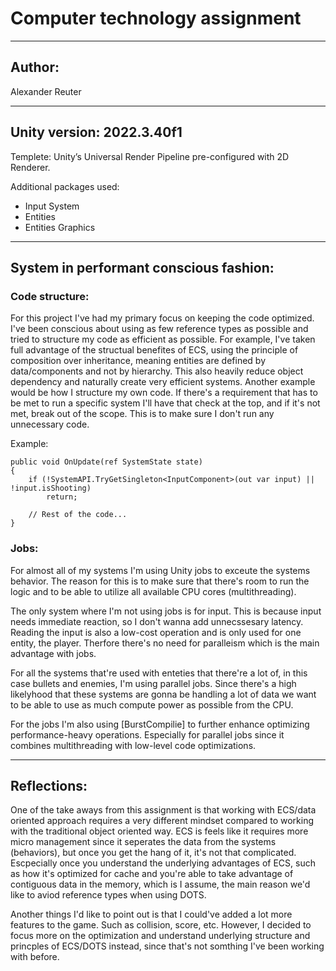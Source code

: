  # Computer technology assignment
------------------------------------------------------------------------------------------------------------------------------------------------------------------------------------------------
## **Author:**
Alexander Reuter

------------------------------------------------------------------------------------------------------------------------------------------------------------------------------------------------
## **Unity version: 2022.3.40f1**

Templete: 
Unity’s Universal Render Pipeline pre-configured with 2D Renderer.

Additional packages used: 
* Input System
* Entities
* Entities Graphics

------------------------------------------------------------------------------------------------------------------------------------------------------------------------------------------------
## **System in performant conscious fashion:**

### **Code structure:**

For this project I've had my primary focus on keeping the code optimized. I've been conscious about using as few reference types as possible and tried to structure my code as efficient as possible. For example, I've taken full advantage of the structual benefites of ECS, using the principle of composition over inheritance, meaning entities are defined by data/components and not by hierarchy. This also heavily reduce object dependency and naturally create very efficient systems. Another example would be how I structure my own code. If there's a requirement that has to be met to run a specific system I'll have that check at the top, and if it's not met, break out of the scope. This is to make sure I don't run any unnecessary code.

Example:

    public void OnUpdate(ref SystemState state)
    {
        if (!SystemAPI.TryGetSingleton<InputComponent>(out var input) || !input.isShooting)
            return; 
        
        // Rest of the code...
    }


### **Jobs:**
For almost all of my systems I'm using Unity jobs to exceute the systems behavior. The reason for this is to make sure that there's room to run the logic and to be able to utilize all available CPU cores (multithreading). 

The only system where I'm not using jobs is for input. This is because input needs immediate reaction, so I don't wanna add unnecssesary latency. Reading the input is also a low-cost operation and is only used for one entity, the player. Therfore there's no need for paralleism which is the main advantage with jobs.

For all the systems that're used with enteties that there're a lot of, in this case bullets and enemies, I'm using parallel jobs. Since there's a high likelyhood that these systems are gonna be handling a lot of data we want to be able to use as much compute power as possible from the CPU. 

For the jobs I'm also using [BurstCompilie] to further enhance optimizing performance-heavy operations. Especially for parallel jobs since it combines multithreading with low-level code optimizations.

------------------------------------------------------------------------------------------------------------------------------------------------------------------------------------------------
## **Reflections:**
One of the take aways from this assignment is that working with ECS/data oriented approach requires a very different mindset compared to working with the traditional object oriented way. ECS is feels like it requires more micro management since it seperates the data from the systems (behaviors), but once you get the hang of it, it's not that complicated. Escpecially once you understand the underlying advantages of ECS, such as how it's optimized for cache and you're able to take advantage of contiguous data in the memory, which is I assume, the main reason we'd like to aviod reference types when using DOTS. 

Another things I'd like to point out is that I could've added a lot more features to the game. Such as collision, score, etc. However, I decided to focus more on the optimization and understand underlying structure and princples of ECS/DOTS instead, since that's not somthing I've been working with before. 

